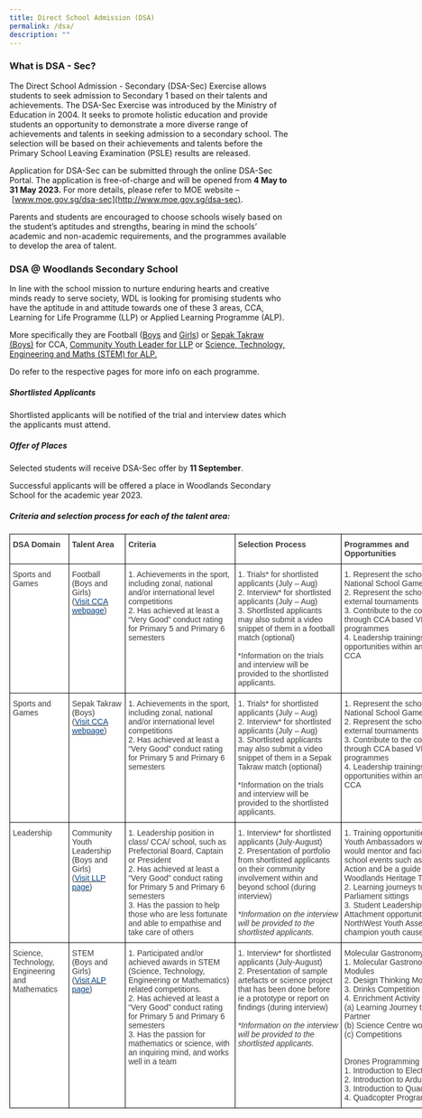 ```yaml
---
title: Direct School Admission (DSA)
permalink: /dsa/
description: ""
---
```

### What is DSA - Sec?

The Direct School Admission - Secondary (DSA-Sec) Exercise allows students to seek admission to Secondary 1 based on their talents and achievements. The DSA-Sec Exercise was introduced by the Ministry of Education in 2004. It seeks to promote holistic education and provide students an opportunity to demonstrate a more diverse range of achievements and talents in seeking admission to a secondary school. The selection will be based on their achievements and talents before the Primary School Leaving Examination (PSLE) results are released.

Application for DSA-Sec can be submitted through the online DSA-Sec Portal. The application is free-of-charge and will be opened from&nbsp;**4 May to 31 May 2023.**&nbsp;For more details, please refer to MOE website –&nbsp;[www.moe.gov.sg/dsa-sec](http://www.moe.gov.sg/dsa-sec).

Parents and students are encouraged to choose schools wisely based on the student’s aptitudes and strengths, bearing in mind the schools’ academic and non-academic requirements, and the programmes available to develop the area of talent.

### **DSA @ Woodlands Secondary School**

In line with the school mission to nurture enduring hearts and creative minds ready to serve society, WDL is looking for promising students who have the aptitude in and attitude towards one of these 3 areas, CCA, Learning for Life Programme (LLP) or Applied Learning Programme (ALP).

More specifically they are Football ([Boys](/ccas/sports-and-games/#5)&nbsp;and&nbsp;[Girls](/ccas/sports-and-games/#4)) or&nbsp;[Sepak Takraw (Boys)](/ccas/sports-and-games/#7)&nbsp;for CCA,&nbsp;[Community Youth Leader for LLP](/wdl-experience/llp)&nbsp;or&nbsp;[Science, Technology, Engineering and Maths (STEM) for ALP.](/wdl-experience/distinctive-programmes/#1)

Do refer to the respective pages for more info on each programme.

##### **Shortlisted Applicants**

Shortlisted applicants will be notified of the trial and interview dates which the applicants must attend.

##### **Offer of Places**

Selected students will receive DSA-Sec offer by **11 September**.

Successful applicants will be offered a place in Woodlands Secondary School for the academic year 2023.

##### **Criteria and selection process for each of the talent area:**

<style type="text/css">
.tg  {border-collapse:collapse;border-spacing:0;margin:0px auto;}
.tg td{border-color:black;border-style:solid;border-width:1px;font-family:Arial, sans-serif;font-size:14px;
  overflow:hidden;padding:10px 5px;word-break:normal;}
.tg th{border-color:black;border-style:solid;border-width:1px;font-family:Arial, sans-serif;font-size:14px;
  font-weight:normal;overflow:hidden;padding:10px 5px;word-break:normal;}
.tg .tg-dox4{background-color:#FFF;color:#3A3A3A;text-align:left;vertical-align:top}
.tg .tg-c1uv{background-color:#FFF;color:#3A3A3A;font-weight:bold;text-align:left;vertical-align:top}
</style>
<table class="tg" style="undefined;table-layout: fixed; width: 809px">
<colgroup>
<col style="width: 105px">
<col style="width: 100px">
<col style="width: 195px">
<col style="width: 189px">
<col style="width: 220px">
</colgroup>
<tbody>
  <tr>
    <td class="tg-c1uv"><span style="font-weight:bold;font-style:inherit">DSA Domain</span></td>
    <td class="tg-c1uv"><span style="font-weight:bold;font-style:inherit">Talent Area</span></td>
    <td class="tg-c1uv"><span style="font-weight:bold;font-style:inherit">Criteria</span></td>
    <td class="tg-c1uv"><span style="font-weight:bold;font-style:inherit">Selection Process</span></td>
    <td class="tg-c1uv"><span style="font-weight:bold;font-style:inherit">Programmes and Opportunities</span></td>
  </tr>
  <tr>
    <td class="tg-dox4"><span style="font-weight:inherit;font-style:inherit">Sports and Games</span></td>
    <td class="tg-dox4"><span style="font-weight:inherit;font-style:inherit">Football</span><br><span style="font-weight:inherit;font-style:inherit">(Boys and Girls)</span><br><span style="font-weight:inherit;font-style:inherit">(</span><a href="/ccas/sports-and-games#4"><span style="font-weight:inherit;font-style:inherit;text-decoration:none;color:#034289;background-color:transparent">Visit CCA webpage</span></a><span style="font-weight:inherit;font-style:inherit">)</span></td>
    <td class="tg-dox4"><span style="font-weight:inherit;font-style:inherit">1. Achievements in the sport, including zonal, national and/or international level competitions</span><br><span style="font-weight:inherit;font-style:inherit">2. Has achieved at least a “Very Good” conduct rating for Primary 5 and Primary 6 semesters</span></td>
    <td class="tg-dox4"><span style="font-weight:inherit;font-style:inherit">1. Trials* for shortlisted applicants (July – Aug)</span><br><span style="font-weight:inherit;font-style:inherit">2. Interview* for shortlisted applicants (July – Aug)</span><br><span style="font-weight:inherit;font-style:inherit">3. Shortlisted applicants may also submit a video snippet of them in a football match  (optional)</span><br><br><span style="font-weight:inherit;font-style:inherit">*Information on the trials and interview will be provided to the shortlisted applicants.</span></td>
    <td class="tg-dox4"><span style="font-weight:inherit;font-style:inherit">1. Represent the school in the National School Games</span><br><span style="font-weight:inherit;font-style:inherit">2. Represent the school in external tournaments</span><br><span style="font-weight:inherit;font-style:inherit">3. Contribute to the community through CCA based VIA programmes</span><br><span style="font-weight:inherit;font-style:inherit">4. Leadership trainings and opportunities within and beyond CCA</span></td>
  </tr>
  <tr>
    <td class="tg-dox4"><span style="font-weight:inherit;font-style:inherit">Sports and Games</span></td>
    <td class="tg-dox4"><span style="font-weight:inherit;font-style:inherit">Sepak Takraw (Boys)</span><br><span style="font-weight:inherit;font-style:inherit">(</span><a href="/ccas/sports-and-games/#7"><span style="font-weight:inherit;font-style:inherit;text-decoration:none;color:#034289;background-color:transparent">Visit CCA webpage</span></a><span style="font-weight:inherit;font-style:inherit">)</span></td>
    <td class="tg-dox4"><span style="font-weight:inherit;font-style:inherit">1. Achievements in the sport, including zonal, national and/or international level competitions</span><br><span style="font-weight:inherit;font-style:inherit">2. Has achieved at least a “Very Good” conduct rating for Primary 5 and Primary 6 semesters</span></td>
    <td class="tg-dox4"><span style="font-weight:inherit;font-style:inherit">1. Trials* for shortlisted applicants (July – Aug)</span><br><span style="font-weight:inherit;font-style:inherit">2. Interview* for shortlisted applicants (July – Aug)</span><br><span style="font-weight:inherit;font-style:inherit">3. Shortlisted applicants may also submit a video snippet of them in a Sepak Takraw match  (optional)</span><br><br><span style="font-weight:inherit;font-style:inherit">*Information on the trials and interview will be provided to the shortlisted applicants.</span></td>
    <td class="tg-dox4"><span style="font-weight:inherit;font-style:inherit">1. Represent the school in the National School Games</span><br><span style="font-weight:inherit;font-style:inherit">2. Represent the school in external tournaments</span><br><span style="font-weight:inherit;font-style:inherit">3. Contribute to the community through CCA based VIA programmes</span><br><span style="font-weight:inherit;font-style:inherit">4. Leadership trainings and opportunities within and beyond CCA</span></td>
  </tr>
  <tr>
    <td class="tg-dox4"><span style="font-weight:inherit;font-style:inherit">Leadership</span></td>
    <td class="tg-dox4"><span style="font-weight:inherit;font-style:inherit">Community Youth Leadership</span><br><span style="font-weight:inherit;font-style:inherit">(Boys and Girls)</span><br><span style="font-weight:inherit;font-style:inherit">(</span><a href="/wdl-experience/llp/"><span style="font-weight:inherit;font-style:inherit;text-decoration:none;color:#034289;background-color:transparent">Visit LLP page</span></a><span style="font-weight:inherit;font-style:inherit">)</span></td>
    <td class="tg-dox4"><span style="font-weight:inherit;font-style:inherit">1. Leadership position in class/ CCA/ school, such as Prefectorial Board, Captain or President</span><br><span style="font-weight:inherit;font-style:inherit">2. Has achieved at least a “Very Good” conduct rating for Primary 5 and Primary 6 semesters</span><br><span style="font-weight:inherit;font-style:inherit">3. Has the passion to help those who are less fortunate and able to empathise and take care of others</span></td>
    <td class="tg-dox4"><span style="font-weight:inherit;font-style:inherit">1. Interview* for shortlisted applicants (July-August)</span><br><span style="font-weight:inherit;font-style:inherit">2. Presentation of portfolio from shortlisted applicants on their community involvement within and beyond school (during interview)</span><br><br><span style="font-weight:inherit;font-style:italic">*Information on the interview will be provided to the shortlisted applicants.</span><br><span style="font-weight:inherit;font-style:inherit"> </span></td>
    <td class="tg-dox4"><span style="font-weight:inherit;font-style:inherit">1. Training opportunities to be Youth Ambassadors where they would mentor and facilitate school events such as Values-in-Action and be a guide for the Woodlands Heritage Trail</span><br><span style="font-weight:inherit;font-style:inherit">2. Learning journeys to Parliament sittings</span><br><span style="font-weight:inherit;font-style:inherit">3. Student Leadership Camps</span><br><span style="font-weight:inherit;font-style:inherit">Attachment opportunities to 4. NorthWest Youth Assembly and champion youth causes.</span></td>
  </tr>
  <tr>
    <td class="tg-dox4"><span style="font-weight:inherit;font-style:inherit">Science, Technology, Engineering and Mathematics</span></td>
    <td class="tg-dox4"><span style="font-weight:inherit;font-style:inherit">STEM</span><br><span style="font-weight:inherit;font-style:inherit">(Boys and Girls)</span><br><span style="font-weight:inherit;font-style:inherit">(</span><a href="/wdl-experience/applied-learning-programme/"><span style="font-weight:inherit;font-style:inherit;text-decoration:none;color:#034289;background-color:transparent">Visit ALP page</span></a><span style="font-weight:inherit;font-style:inherit">)</span></td>
    <td class="tg-dox4"><span style="font-weight:inherit;font-style:inherit">1. Participated and/or achieved awards in STEM (Science, Technology, Engineering or Mathematics) related competitions.</span><br><span style="font-weight:inherit;font-style:inherit">2. Has achieved at least a “Very Good” conduct rating for Primary 5 and Primary 6 semesters</span><br><span style="font-weight:inherit;font-style:inherit">3. Has the passion for mathematics or science, with an inquiring mind, and works well in a team</span></td>
    <td class="tg-dox4"><span style="font-weight:inherit;font-style:inherit">1. Interview* for shortlisted applicants (July-August)</span><br><span style="font-weight:inherit;font-style:inherit">2. Presentation of sample artefacts or science project that has been done before ie a prototype or report on findings (during interview)</span><br><span style="font-weight:inherit;font-style:inherit"> </span><br><span style="font-weight:inherit;font-style:italic">*Information on the interview will be provided to the shortlisted applicants.</span><br><span style="font-weight:inherit;font-style:inherit"> </span></td>
    <td class="tg-dox4"><span style="font-weight:inherit;font-style:inherit">Molecular Gastronomy</span><br><span style="font-weight:inherit;font-style:inherit">1. Molecular Gastronomy Modules</span><br><span style="font-weight:inherit;font-style:inherit">2. Design Thinking Modules</span><br><span style="font-weight:inherit;font-style:inherit">3. Drinks Competition</span><br><span style="font-weight:inherit;font-style:inherit">4. Enrichment Activity</span><br><span style="font-weight:inherit;font-style:inherit">(a) Learning Journey to Industry Partner</span><br><span style="font-weight:inherit;font-style:inherit">(b) Science Centre workshops</span><br><span style="font-weight:inherit;font-style:inherit">(c) Competitions</span><br><br><br><span style="font-weight:inherit;font-style:inherit">Drones Programming</span><br><span style="font-weight:inherit;font-style:inherit">1. Introduction to Electronic</span><br><span style="font-weight:inherit;font-style:inherit">2. Introduction to Arduino</span><br><span style="font-weight:inherit;font-style:inherit">3. Introduction to Quadcopter</span><br><span style="font-weight:inherit;font-style:inherit">4. Quadcopter Programming</span></td>
  </tr>
</tbody>
</table>